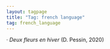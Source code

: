 ```yaml
---
layout: tagpage
title: "Tag: french language"
tag: french_language
---
```

· <em>Deux fleurs en hiver</em> (D. Pessin, 2020)</br>
